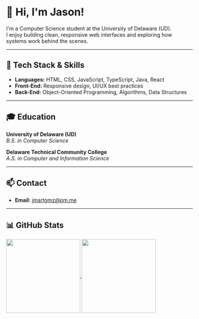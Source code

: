 # 👋 Hi, I'm Jason!

I'm a Computer Science student at the University of Delaware (UD).  
I enjoy building clean, responsive web interfaces and exploring how systems work behind the scenes.

---

## 🧠 Tech Stack & Skills
- **Languages:** HTML, CSS, JavaScript, TypeScript, Java, React  
- **Front-End:** Responsive design, UI/UX best practices  
- **Back-End:** Object-Oriented Programming, Algorithms, Data Structures  

---

## 🎓 Education
**University of Delaware (UD)**  
_B.S. in Computer Science_

**Delaware Technical Community College**  
_A.S. in Computer and Information Science_

---

## 📫 Contact
- **Email:** [jmartgmz@pm.me](mailto:jmartgmz@pm.me)

---

## 📊 GitHub Stats
<a href="https://github.com/jmartgmz">
  <img height="200" align="center" src="https://github-readme-stats.vercel.app/api?username=jmartgmz&show_icons=true&count_private=true&include_all_commits=true&theme=transparent" />
</a>
<a href="https://github.com/jmartgmz">
  <img height="200" align="center" src="https://github-readme-stats.vercel.app/api/top-langs?username=jmartgmz&layout=compact&langs_count=8&hide=shaderlab,hlsl,cmake&card_width=320&theme=transparent" />
</a>
